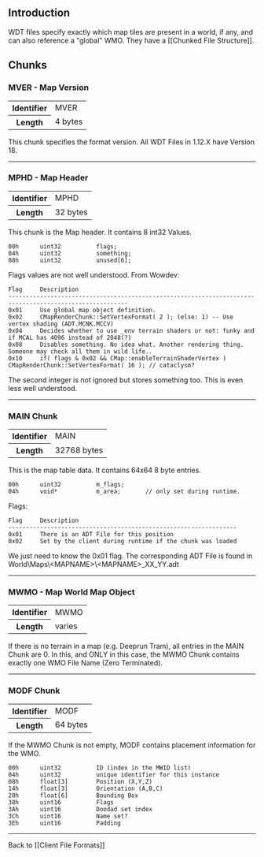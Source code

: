 ## Introduction

WDT files specify exactly which map tiles are present in a world, if any, and can also reference a "global" WMO. They have a [[Chunked File Structure]].

## Chunks

### MVER - **M**ap **Ver**sion

<table>
<tr><th>Identifier</th><td>MVER</td></tr>
<tr><th>Length</th><td>4 bytes</tr>
</table>

This chunk specifies the format version. All WDT Files in 1.12.X have Version 18.

***

### MPHD - **M**a**p** **H**ea**d**er

<table>
<tr><th>Identifier</th><td>MPHD</td></tr>
<tr><th>Length</th><td>32 bytes</tr>
</table>

This chunk is the Map header. It contains 8 int32 Values.

    00h      uint32          flags;
    04h      uint32          something;
    08h      uint32          unused[6];

Flags values are not well understood. From Wowdev:

    Flag     Description
    --------------------------------------------------------------------------------------------------------
    0x01     Use global map object definition.
    0x02     CMapRenderChunk::SetVertexFormat( 2 ); (else: 1) -- Use vertex shading (ADT.MCNK.MCCV)
    0x04     Decides whether to use _env terrain shaders or not: funky and if MCAL has 4096 instead of 2048(?)
    0x08     Disables something. No idea what. Another rendering thing. Someone may check all them in wild life..
    0x10     if( flags & 0x02 && CMap::enableTerrainShaderVertex ) CMapRenderChunk::SetVertexFormat( 16 ); // cataclysm?

The second integer is not ignored but stores something too. This is even less well understood.

***

### MAIN Chunk

<table>
<tr><th>Identifier</th><td>MAIN</td></tr>
<tr><th>Length</th><td>32768 bytes</tr>
</table>


This is the map table data. It contains 64x64 8 byte entries. 

    00h      uint32          m_flags;
    04h      void*           m_area;       // only set during runtime.

Flags:

    Flag     Description
    -----------------------------------------------------------------
    0x01     There is an ADT File for this position
    0x02     Set by the client during runtime if the chunk was loaded

We just need to know the 0x01 flag. The corresponding ADT File is found in World\Maps\\&lt;MAPNAME&gt;\\&lt;MAPNAME&gt;_XX_YY.adt

***

### MWMO - **M**ap **W**orld **M**ap **O**bject

<table>
<tr><th>Identifier</th><td>MWMO</td></tr>
<tr><th>Length</th><td>varies</tr>
</table>


If there is no terrain in a map (e.g. Deeprun Tram), all entries in the MAIN Chunk are 0. In this, and ONLY in this case, the MWMO Chunk contains exactly one WMO File Name (Zero Terminated).

***

### MODF Chunk

<table>
<tr><th>Identifier</th><td>MODF</td></tr>
<tr><th>Length</th><td>64 bytes</tr>
</table>

If the MWMO Chunk is not empty, MODF contains placement information for the WMO.

    00h      uint32          ID (index in the MWID list)
    04h      uint32          unique identifier for this instance
    08h      float[3]        Position (X,Y,Z)
    14h      float[3]        Orientation (A,B,C)
    20h      float[6]        Bounding Box
    38h      uint16          Flags
    3Ah      uint16          Doodad set index
    3Ch      uint16          Name set?
    3Eh      uint16          Padding

***

Back to [[Client File Formats]]
